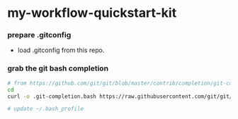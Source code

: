 # my-workflow-quickstart-kit

### prepare .gitconfig
* load .gitconfig from this repo.

### grab the git bash completion
```bash
# from https://github.com/git/git/blob/master/contrib/completion/git-completion.bash
cd
curl -o .git-completion.bash https://raw.githubusercontent.com/git/git/master/contrib/completion/git-completion.bash

# update ~/.bash_profile
```

